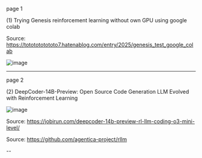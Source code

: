 page 1

(1) Trying Genesis reinforcement learning without own GPU using google colab

Source: https://tototototototo7.hatenablog.com/entry/2025/genesis_test_google_colab

![image](https://github.com/user-attachments/assets/b2c0ff3d-867c-41fa-8260-ad680785c31c)

---

page 2

(2) DeepCoder-14B-Preview: Open Source Code Generation LLM Evolved with Reinforcement Learning

![image](https://github.com/user-attachments/assets/df838812-3f02-4748-9bca-d52115c2d394)

Source: https://jobirun.com/deepcoder-14b-preview-rl-llm-coding-o3-mini-level/

Source: https://github.com/agentica-project/rllm

--
